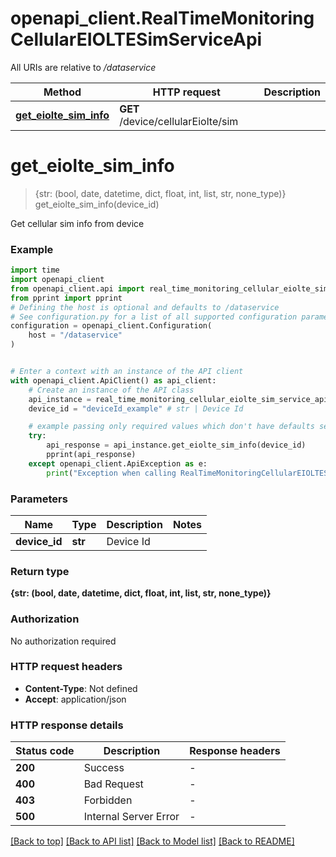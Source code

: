 # openapi_client.RealTimeMonitoringCellularEIOLTESimServiceApi

All URIs are relative to */dataservice*

Method | HTTP request | Description
------------- | ------------- | -------------
[**get_eiolte_sim_info**](RealTimeMonitoringCellularEIOLTESimServiceApi.md#get_eiolte_sim_info) | **GET** /device/cellularEiolte/sim | 


# **get_eiolte_sim_info**
> {str: (bool, date, datetime, dict, float, int, list, str, none_type)} get_eiolte_sim_info(device_id)



Get cellular sim info from device

### Example


```python
import time
import openapi_client
from openapi_client.api import real_time_monitoring_cellular_eiolte_sim_service_api
from pprint import pprint
# Defining the host is optional and defaults to /dataservice
# See configuration.py for a list of all supported configuration parameters.
configuration = openapi_client.Configuration(
    host = "/dataservice"
)


# Enter a context with an instance of the API client
with openapi_client.ApiClient() as api_client:
    # Create an instance of the API class
    api_instance = real_time_monitoring_cellular_eiolte_sim_service_api.RealTimeMonitoringCellularEIOLTESimServiceApi(api_client)
    device_id = "deviceId_example" # str | Device Id

    # example passing only required values which don't have defaults set
    try:
        api_response = api_instance.get_eiolte_sim_info(device_id)
        pprint(api_response)
    except openapi_client.ApiException as e:
        print("Exception when calling RealTimeMonitoringCellularEIOLTESimServiceApi->get_eiolte_sim_info: %s\n" % e)
```


### Parameters

Name | Type | Description  | Notes
------------- | ------------- | ------------- | -------------
 **device_id** | **str**| Device Id |

### Return type

**{str: (bool, date, datetime, dict, float, int, list, str, none_type)}**

### Authorization

No authorization required

### HTTP request headers

 - **Content-Type**: Not defined
 - **Accept**: application/json


### HTTP response details

| Status code | Description | Response headers |
|-------------|-------------|------------------|
**200** | Success |  -  |
**400** | Bad Request |  -  |
**403** | Forbidden |  -  |
**500** | Internal Server Error |  -  |

[[Back to top]](#) [[Back to API list]](../README.md#documentation-for-api-endpoints) [[Back to Model list]](../README.md#documentation-for-models) [[Back to README]](../README.md)

